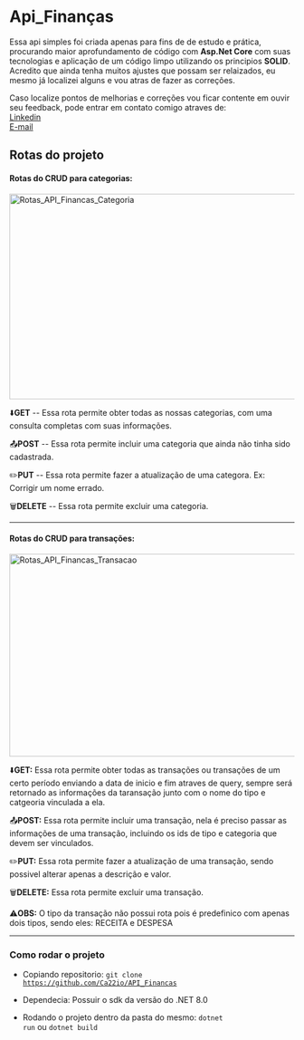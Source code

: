 <h1><bold>Api_Finanças</bold></h1>


  Essa api simples foi criada apenas para fins de de estudo e prática, procurando maior aprofundamento de código com **Asp.Net Core** com suas tecnologias e aplicação de um código limpo utilizando os principios **SOLID**.
  Acredito que ainda tenha muitos ajustes que possam ser relaizados, eu mesmo já localizei alguns e vou atras de fazer as correções.

  Caso localize pontos de melhorias e correções vou ficar contente em ouvir seu feedback, pode entrar em contato comigo atraves de:<br>
  <a href="https://www.linkedin.com/in/cassio-bindaco" target="_blank" rel="noopener noreferrer">Linkedin</a> <br>
  <a href="mailto:bindaco77@gmail.com?subject=FeedBack%20de%20OAPI_Finanças" target="_blank" rel="noopener noreferrer">E-mail</a>

<h2>Rotas do projeto</h2>

<h4>Rotas do CRUD para categorias:</h4>

<img width="1838" height="363" alt="Rotas_API_Financas_Categoria" src="https://github.com/user-attachments/assets/e6b2f303-8695-45e4-9078-8291068e423a" />

  ⬇️**GET** -- Essa rota permite obter todas as nossas categorias, com uma consulta completas com suas informações.
  
  📤**POST** -- Essa rota permite incluir uma categoria que ainda não tinha sido cadastrada.
  
  ✏️**PUT** -- Essa rota permite fazer a atualização de uma categora. Ex: Corrigir um nome errado.
  
  🗑️**DELETE** -- Essa rota permite excluir uma categoria.
  
<hr>

<h4>Rotas do CRUD para transações:</h4>
<img width="1838" height="358" alt="Rotas_API_Financas_Transacao" src="https://github.com/user-attachments/assets/fb55e610-83ec-4788-8cc2-f3e80e34d8d5" />

⬇️**GET:** Essa rota permite obter todas as transações ou transações de um certo período enviando a data de inicio e fim atraves de query, sempre será retornado as informações
da taransação junto com o nome do tipo e catgeoria vinculada a ela.
  
📤**POST:** Essa rota permite incluir uma transação, nela é preciso passar as informações de uma transação, incluindo os ids de tipo e categoria que devem ser vinculados.
  
✏️**PUT:** Essa rota permite fazer a atualização de uma transação, sendo possivel alterar apenas a descrição e valor.
  
🗑️**DELETE:** Essa rota permite excluir uma transação.

⚠️**OBS:** O tipo da transação não possui rota pois é predefinico com apenas dois tipos, sendo eles: RECEITA e DESPESA

<hr>

<h3>Como rodar o projeto</h3>

- Copiando repositorio:
  <code>git clone https://github.com/Ca22io/API_Financas</code>
  
- Dependecia:
  Possuir o sdk da versão do .NET 8.0
  
- Rodando o projeto dentro da pasta do mesmo:
  <code>dotnet run</code> ou <code>dotnet build</code>
